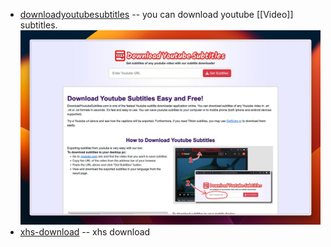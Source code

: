 - [downloadyoutubesubtitles](https://www.downloadyoutubesubtitles.com/) -- you can download youtube [[Video]] subtitles.
  ![image.png](../assets/image_1719068378693_0.png)
- [xhs-download](https://www.xhs-download.online/) -- xhs download